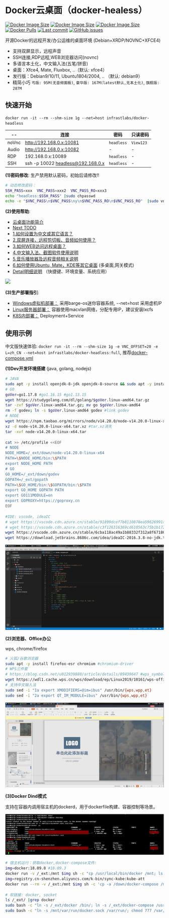 # Docker云桌面（docker-healess）

[![Docker Image Size](https://img.shields.io/docker/image-size/infrastlabs/docker-headless/slim)](https://hub.docker.com/r/infrastlabs/docker-headless/tags)
[![Docker Image Size](https://img.shields.io/docker/image-size/infrastlabs/docker-headless/latest)](https://hub.docker.com/r/infrastlabs/docker-headless/tags)
[![Docker Image Size](https://img.shields.io/docker/image-size/infrastlabs/docker-headless/full)](https://hub.docker.com/r/infrastlabs/docker-headless/tags)
[![Docker Pulls](https://img.shields.io/docker/pulls/infrastlabs/docker-headless.svg)](https://hub.docker.com/r/infrastlabs/docker-headless)
[![Last commit](https://img.shields.io/github/last-commit/infrastlabs/docker-headless.svg)](https://www.github.com/infrastlabs/docker-headless)
[![GitHub issues](https://img.shields.io/github/issues/infrastlabs/docker-headless.svg)](https://www.github.com/infrastlabs/docker-headless/issues)

开源Docker的远程开发/办公运维的桌面环境 (Debian+XRDP/NOVNC+XFCE4)

- 支持双屏显示，远程声音
- SSH连接,RDP远程,WEB浏览器访问(novnc)
- 多语言本土化，中文输入法(五笔/拼音)
- 桌面：Xfce4, Mate, Fluxbox, ..（默认: xfce4）
- 发行版：Debian9/10/11, Ubuntu1804/2004, .. （默认: debian9）
- 精简小巧 `丐版: 95M(无音频面板)`, `豪华版: 167M(latest默认,无本土化)`, `旗舰版: 287M`

## 快速开始

`docker run -it --rm --shm-size 1g --net=host infrastlabs/docker-headless`

 -- | 连接 | 密码 | 只读密码 
--- | ---  | ---  | ---
noVnc | http://192.168.0.x:10081 | `headless` | `View123` 
Audio | http://192.168.0.x:10082 |     -      | - 
RDP   | 192.168.0.x:10089        | `headless` | - 
SSH   | ssh -p 10022 headless@192.168.0.x | `headless` | - 

**(1)密码修改**: 生产禁用默认密码，初始后请修改!!

```bash
# 动态修改密码：
SSH_PASS=xxx  VNC_PASS=xxx2  VNC_PASS_RO=xxx3
echo "headless:$SSH_PASS" |sudo chpasswd
echo -e "$VNC_PASS\n$VNC_PASS\ny\n$VNC_PASS_RO\n$VNC_PASS_RO"  |sudo vncpasswd /etc/xrdp/vnc_pass; sudo chmod 644 /etc/xrdp/vnc_pass
```

**(2)使用帮助**: 

- [云桌面功能简介](./docs/01-CloudDesktop.md)
- [Next TODO](./docs/b0-todo.md)
- [1.如何设置为中文或其它语言？](./docs/b1-locale.md)
- [2.双屏连接，远程剪切板、音频如何使用？](./docs/b2-rdp.md)
- [3.如何WEB访问远程桌面？](./docs/b3-vnc.md)
- [4.中文输入法、截图软件使用说明](./docs/b4-apps.md)
- [5.音乐播放器及远程音频相关说明](./docs/b5-audio.md)
- [6.如何使用Ubuntu, Mate，KDE等其它桌面](./docs/b6-desktop.md) (多桌面,网关模式)
- [Detail明细说明](./detail.md) （快捷键、环境变量、系统应用）


![](https://gitee.com/infrastlabs/docker-headless/raw/dev/docs/res/01rdp-double-screen.png)

**(3)生产部署指引**: 

- [Windows虚拟机部署：](./deploy/win-vbox/README.md) 采用barge-os迷你容器系统, --net=host 采用虚机IP 
- [Linux服务器部署：](./deploy/fat-docker/README.md) 容器使用macvlan网络，分配专用IP，建议安装lxcfs
- [K8S内部署：](./deploy/k8s-headless/README.md) Deployment+Service

## 使用示例

中文版快速体验: `docker run -it --rm --shm-size 1g -e VNC_OFFSET=20 -e L=zh_CN --net=host infrastlabs/docker-headless:full`, 推荐[docker-compose.yml](./docker-compose.yml)

**(1)Dev开发环境搭建** (java, golang, nodejs)

```bash
# JAVA
sudo apt -y install openjdk-8-jdk openjdk-8-source && sudo apt -y install maven 
# GO
goVer=go1.17.8 #go1.16.15 #go1.13.15
wget https://studygolang.com/dl/golang/$goVer.linux-amd64.tar.gz
tar -zxf $goVer.linux-amd64.tar.gz; mv go $goVer.linux-amd64
rm -f godev; ln -s $goVer.linux-amd64 godev #link godev
# NODE
wget https://npm.taobao.org/mirrors/node/v14.20.0/node-v14.20.0-linux-x64.tar.xz
xz -d node-v14.20.0-linux-x64.tar.xz #tar.xz消失
tar -xvf node-v14.20.0-linux-x64.tar

cat >> /etc/profile <<EOF
# NODE
NODE_HOME=/_ext/down/node-v14.20.0-linux-x64
PATH=\$NODE_HOME/bin:\$PATH
export NODE_HOME PATH
# GO
GO_HOME=/_ext/down/godev
GOPATH=/_ext/gopath
PATH=\$GO_HOME/bin:\$GOPATH/bin:\$PATH
export GO_HOME GOPATH PATH
export GO111MODULE=on
export GOPROXY=https://goproxy.cn
EOF

#IDE: vscode, ideaIC
# wget https://vscode.cdn.azure.cn/stable/91899dcef7b8110878ea59626991a18c8a6a1b3e/code_1.47.3-1595520028_amd64.deb
# wget https://vscode.cdn.azure.cn/stable/c3f126316369cd610563c75b1b1725e0679adfb3/code_1.58.2-1626302803_amd64.deb
wget https://vscode.cdn.azure.cn/stable/6cba118ac49a1b88332f312a8f67186f7f3c1643/code_1.61.2-1634656828_amd64.deb
wget https://download.jetbrains.8686c.com/idea/ideaIC-2016.3.8-no-jdk.tar.gz
```

![](docs/res/02/ide2-vscode.png)

**(2)浏览器、Office办公**

wps, chrome/firefox

```bash
# 火狐/谷歌浏览器
sudo apt -y install firefox-esr chromium #chromium-driver
# WPS三件套
# https://blog.csdn.net/u012939880/article/details/89439647 #wps_symbol_fonts.zip
wget https://wdl1.cache.wps.cn/wps/download/ep/Linux2019/10161/wps-office_11.1.0.10161_amd64.deb
# 支持中文输入法
sudo sed -i "1a export XMODIFIERS=@im=ibus" /usr/bin/{wps,wpp,et}
sudo sed -i "2a export QT_IM_MODULE=ibus" /usr/bin/{wps,wpp,et}
```

![](docs/res/02/apps-office-wps.jpg)


**(3)Docker Dind模式**

支持在容器内调用宿主机的dockerd，用于dockerfile构建、容器控制等场景。

![](docs/res/02/dind2-headlessLinks.png)

```bash
# 宿主机运行：获取docker,docker-compose文件:
img=docker:18.09.8 #18.09.3
docker run -v /_ext:/mnt $img sh -c "cp /usr/local/bin/docker /mnt; ls -lh /mnt |grep docker"
img=registry.cn-shenzhen.aliyuncs.com/k-bin/sync-kube:kube-att
docker run --rm -v /_ext:/mnt $img sh -c 'cp -a /down/docker-compose /mnt/; ls -lh /mnt |grep docker'

# 软链接: docker, socket
ls /_ext/ |grep docker
sudo bash -c "ln -s /_ext/docker /bin/; ln -s /_ext/docker-compose /usr/bin/dcp"
sudo bash -c "ln -s /mnt/var/run/docker.sock /var/run/; chmod 777 /var/run/docker.sock"
```
